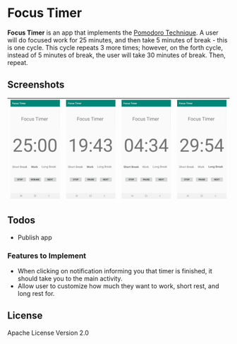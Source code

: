 # Focus Timer

**Focus Timer** is an app that implements the [Pomodoro Technique](https://en.wikipedia.org/wiki/Pomodoro_Technique).
A user will do focused work for 25 minutes, and then take 5 minutes of break - this is one cycle. This cycle repeats
3 more times; however, on the forth cycle, instead of 5 minutes of break, the user will
take 30 minutes of break. Then, repeat.

## Screenshots

| ![Screenshot 1][screenshot1] | ![Screenshot 2][screenshot2]  | ![Screenshot 3][screenshot3] | ![Screenshot 4][screenshot4] |
| ---------------------------- | ----------------------------- | ---------------------------- | ---------------------------- |

## Todos

- Publish app

### Features to Implement

- When clicking on notification informing you that timer is finished, it
should take you to the main activity. 
- Allow user to customize how much they want to work, short rest, and 
long rest for.

[screenshot1]: ./screenshots/screenshot1.png
[screenshot2]: ./screenshots/screenshot2.png
[screenshot3]: ./screenshots/screenshot3.png
[screenshot4]: ./screenshots/screenshot4.png

## License

Apache License Version 2.0